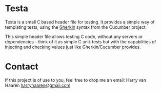 Testa
=====

Testa is a small C based header file for testing.
It provides a simple way of templating tests, using
the [Gherkin](https://cucumber.io/docs/gherkin/) syntax
from the Cucumber project.

This simple header file allows testing C code, without any
servers or dependencies - think of it as simple C unit-tests
but with the capabilities of injecting and checking values
just like Gherkin/Cucumber provides.

Contact
=======
If this project is of use to you, feel free to drop me an email:
Harry van Haaren <harryhaaren@gmail.com>

